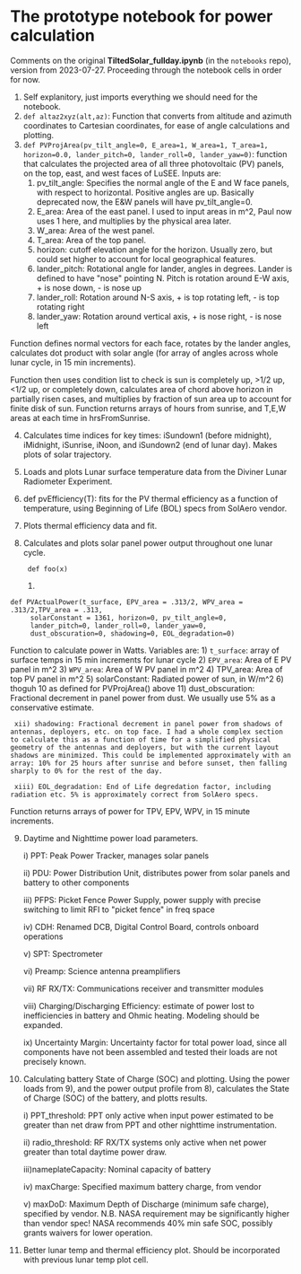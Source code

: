 # The prototype notebook for power calculation

Comments on the original __TiltedSolar_fullday.ipynb__ (in the `notebooks` repo), version from 2023-07-27.
Proceeding through the notebook cells in order for now.

1) Self explanitory, just imports everything we should need for the notebook.
2) `def altaz2xyz(alt,az)`: Function that converts from altitude and azimuth coordinates to Cartesian coordinates, for ease of angle calculations and plotting.
3) `def PVProjArea(pv_tilt_angle=0, E_area=1, W_area=1, T_area=1, horizon=0.0, lander_pitch=0, lander_roll=0, lander_yaw=0)`: function that calculates the projected area of all three photovoltaic (PV) panels, on the top, east, and west faces of LuSEE. Inputs are:
    1) pv_tilt_angle: Specifies the normal angle of the E and W face panels, with respect to horizontal. Positive angles are up. Basically deprecated now, the E&W panels will have pv_tilt_angle=0.
    2) E_area: Area of the east panel. I used to input areas in m^2, Paul now uses 1 here, and multiplies by the physical area later.
    3) W_area: Area of the west panel.
    4) T_area: Area of the top panel.
    5) horizon: cutoff elevation angle for the horizon. Usually zero, but could set higher to account for local geographical features.
    6) lander_pitch: Rotational angle for lander, angles in degrees. Lander is defined to have "nose" pointing N. Pitch is rotation around E-W axis, + is nose down, - is nose up
    7) lander_roll: Rotation around N-S axis, + is top rotating left, - is top rotating right
    8) lander_yaw: Rotation around vertical axis, + is nose right, - is nose left

Function defines normal vectors for each face, rotates by the lander angles, calculates dot product with solar angle (for array of angles across whole lunar cycle, in 15 min increments).

Function then uses condition list to check is sun is completely up, >1/2 up, <1/2 up, or completely down, calculates area of chord above horizon in partially risen cases, and multiplies by fraction of sun area up to account for finite disk of sun.
Function returns arrays of hours from sunrise, and T,E,W areas at each time in hrsFromSunrise.

4) Calculates time indices for key times: iSundown1 (before midnight), iMidnight, iSunrise, iNoon, and iSundown2 (end of lunar day). Makes plots of solar trajectory.

5) Loads and plots Lunar surface temperature data from the Diviner Lunar Radiometer Experiment.

6) def pvEfficiency(T): fits for the PV thermal efficiency as a function of temperature, using Beginning of Life (BOL) specs from SolAero vendor.

7) Plots thermal efficiency data and fit.

8) Calculates and plots solar panel power output throughout one lunar cycle.
        
        def foo(x)
    1)

```
def PVActualPower(t_surface, EPV_area = .313/2, WPV_area = .313/2,TPV_area = .313,
     solarConstant = 1361, horizon=0, pv_tilt_angle=0,
     lander_pitch=0, lander_roll=0, lander_yaw=0,
     dust_obscuration=0, shadowing=0, EOL_degradation=0)
```
Function to calculate power in Watts. Variables are:
    1) `t_surface`: array of surface temps in 15 min increments for lunar cycle
    2) `EPV_area`: Area of E PV panel in m^2
    3) `WPV_area`: Area of W PV panel in m^2
    4) TPV_area: Area of top PV panel in m^2
    5) solarConstant: Radiated power of sun, in W/m^2
    6) thoguh 10 as defined for PVProjArea() above
    11) dust_obscuration: Fractional decrement in panel power from dust. We usually use 5% as a conservative estimate.
   
     xii) shadowing: Fractional decrement in panel power from shadows of antennas, deployers, etc. on top face. I had a whole complex section to calculate this as a function of time for a simplified physical geometry of the antennas and deployers, but with the current layout shadows are minimized. This could be implemented approximately with an array: 10% for 25 hours after sunrise and before sunset, then falling sharply to 0% for the rest of the day.
   
     xiii) EOL_degradation: End of Life degredation factor, including radiation etc. 5% is approximately correct from SolAero specs.
Function returns arrays of power for TPV, EPV, WPV, in 15 minute increments.

9) Daytime and Nighttime power load parameters.
    
    i) PPT: Peak Power Tracker, manages solar panels
   
    ii) PDU: Power Distribution Unit, distributes power from solar panels and battery to other components
   
    iii) PFPS: Picket Fence Power Supply, power supply with precise switching to limit RFI to "picket fence" in freq space
   
    iv) CDH: Renamed DCB, Digital Control Board, controls onboard operations
   
    v) SPT: Spectrometer
   
    vi) Preamp: Science antenna preamplifiers
   
    vii) RF RX/TX: Communications receiver and transmitter modules
   
    viii) Charging/Discharging Efficiency: estimate of power lost to inefficiencies in battery and Ohmic heating. Modeling should be expanded.
   
    ix) Uncertainty Margin: Uncertainty factor for total power load, since all components have not been assembled and tested their loads are not precisely known.
    
10) Calculating battery State of Charge (SOC) and plotting.
    Using the power loads from 9), and the power output profile from 8), calculates the State of Charge (SOC) of the battery, and plotts results.
    
    i) PPT_threshold: PPT only active when input power estimated to be greater than net draw from PPT and other nighttime instrumentation.
    
    ii) radio_threshold: RF RX/TX systems only active when net power greater than total daytime power draw.
    
    iii)nameplateCapacity: Nominal capacity of battery
    
    iv) maxCharge: Specified maximum battery charge, from vendor
    
    v) maxDoD: Maximum Depth of Discharge (minimum safe charge), specified by vendor. N.B. NASA requirement may be significantly higher than vendor spec! NASA recommends 40% min safe SOC, possibly grants waivers for lower operation.
   
11) Better lunar temp and thermal efficiency plot.
    Should be incorporated with previous lunar temp plot cell.
